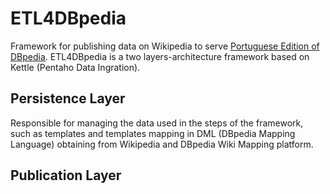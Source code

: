 # ETL4DBpedia
 Framework for publishing data on Wikipedia to serve [Portuguese Edition of DBpedia](http://pt.dbpedia.org/). ETL4DBpedia is a two layers-architecture framework based on  Kettle (Pentaho Data Ingration).

## Persistence Layer
Responsible for managing the data used in the steps of the framework, such as templates and templates mapping in DML (DBpedia Mapping Language) obtaining from Wikipedia and DBpedia Wiki Mapping platform. 

## Publication Layer